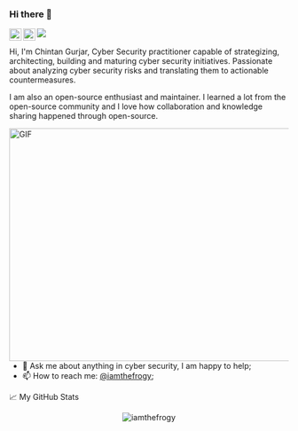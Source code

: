 ### Hi there 👋
![](https://visitor-badge.glitch.me/badge?page_id=iamthefrogy.iamthefrogy)<a href="https://twitter.com/iamthefrogy">
  <img align="left" alt="Chintan Gurjar | Twitter" width="22px" src="https://raw.githubusercontent.com/peterthehan/peterthehan/master/assets/twitter.svg" />
</a>
<a href="https://www.linkedin.com/in/chintangurjar/">
  <img align="left" alt="Chintan Gurjar" width="22px" src="https://raw.githubusercontent.com/peterthehan/peterthehan/master/assets/linkedin.svg" /> 
  </a>
<br />
<br />
Hi, I'm Chintan Gurjar, Cyber Security practitioner capable of strategizing, architecting, building and maturing cyber security initiatives. Passionate about analyzing cyber security risks and translating them to actionable countermeasures.

I am also an open-source enthusiast and maintainer. I learned a lot from the open-source community and I love how collaboration and knowledge sharing happened through open-source.

  <img align="right" alt="GIF" src="https://cdn.dribbble.com/users/653185/screenshots/3701461/hacker.gif?raw=true" width="550" height="420" />
  
- 💬 Ask me about anything in cyber security, I am happy to help;
- 📫 How to reach me: [@iamthefrogy](https://twitter.com/iamthefrogy);

📈 My GitHub Stats

<p align="center"> <img src="https://github-readme-stats.vercel.app/api?username=iamthefrogy&show_icons=true&theme=gotham" alt="iamthefrogy" />

